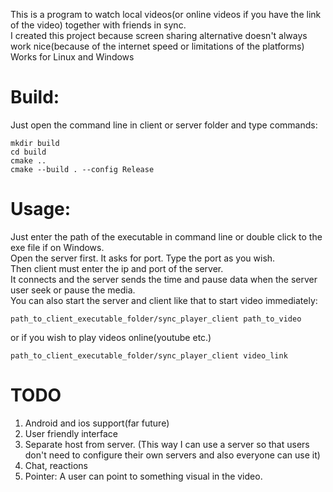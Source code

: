 This is a program to watch local videos(or online videos if you have the link of the video) together with friends in sync.  
I created this project because screen sharing alternative doesn't always work nice(because of the internet speed or limitations of the platforms)  
Works for Linux and Windows
# Build:
Just open the command line in client or server folder and type commands:
```commandline
mkdir build
cd build
cmake ..
cmake --build . --config Release
```
# Usage:
Just enter the path of the executable in command line or double click to the exe file if on Windows.  
Open the server first. It asks for port. Type the port as you wish.  
Then client must enter the ip and port of the server.  
It connects and the server sends the time and pause data when the server user seek or pause the media.  
You can also start the server and client like that to start video immediately:
```commandline
path_to_client_executable_folder/sync_player_client path_to_video
```
or if you wish to play videos online(youtube etc.)
```commandline
path_to_client_executable_folder/sync_player_client video_link
```

# TODO
1. Android and ios support(far future)  
2. User friendly interface  
3. Separate host from server. (This way I can use a server so that users don't need to configure their own servers and also everyone can use it)
4. Chat, reactions
5. Pointer: A user can point to something visual in the video.